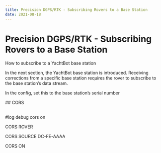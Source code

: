 ```yaml
---
title: Precision DGPS/RTK - Subscribing Rovers to a Base Station
date: 2021-08-18
---
```


# Precision DGPS/RTK - Subscribing Rovers to a Base Station

How to subscribe to a YachtBot base station

In the next section, the YachtBot base station is introduced. Receiving corrections from a specific base station requires the rover to subscribe to the base station’s data stream.

In the config, set this to the base station’s serial number

\## CORS

## 

#log debug cors on

CORS ROVER

CORS SOURCE DC-FE-AAAA

CORS ON
